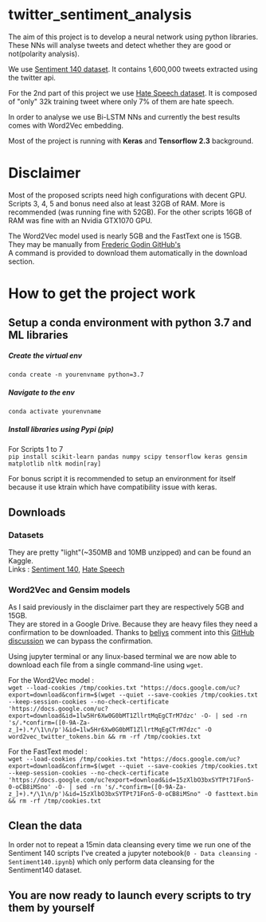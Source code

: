 # twitter_sentiment_analysis
The aim of this project is to develop a neural network using python libraries.  
These NNs will analyse tweets and detect whether they are good or not(polarity analysis).

We use [Sentiment 140 dataset](https://www.kaggle.com/kazanova/sentiment140). It contains 1,600,000 tweets extracted using the twitter api.

For the 2nd part of this project we use [Hate Speech dataset](https://www.kaggle.com/arkhoshghalb/twitter-sentiment-analysis-hatred-speech). It is composed of "only" 32k training tweet where only 7% of them are hate speech.

In order to analyse we use Bi-LSTM NNs and currently the best results comes with Word2Vec embedding.

Most of the project is running with **Keras** and **Tensorflow 2.3** background.  

# Disclaimer
Most of the proposed scripts need high configurations with decent GPU.  
Scripts 3, 4, 5 and bonus need also at least 32GB of RAM. More is recommended (was running fine with 52GB). For the other scripts 16GB of RAM was fine with an Nvidia GTX1070 GPU.  

The Word2Vec model used is nearly 5GB and the FastText one is 15GB. They may be manually from [Frederic Godin GitHub's](https://github.com/FredericGodin/TwitterEmbeddings)  
A command is provided to download them automatically in the download section.

# How to get the project work
## Setup a conda environment with python 3.7 and ML libraries
##### Create the virtual env
`conda create -n yourenvname python=3.7`

##### Navigate to the env
`conda activate yourenvname`

##### Install libraries using Pypi (pip)  
For Scripts 1 to 7  
`pip install scikit-learn pandas numpy scipy tensorflow keras gensim matplotlib nltk modin[ray]`

For bonus script it is recommended to setup an environment for itself because it use ktrain which have compatibility issue with keras.  

## Downloads
### Datasets
They are pretty "light"(~350MB and 10MB unzipped) and can be found an Kaggle.  
Links : [Sentiment 140](https://www.kaggle.com/kazanova/sentiment140), [Hate Speech](https://www.kaggle.com/arkhoshghalb/twitter-sentiment-analysis-hatred-speech)  
  
### Word2Vec and Gensim models
As I said previously in the disclaimer part they are respectively 5GB and 15GB.  
They are stored in a Google Drive. Because they are heavy files they need a confirmation to be downloaded.
Thanks to [beliys](https://github.com/beliys) comment into this [GitHub discussion](https://gist.github.com/iamtekeste/3cdfd0366ebfd2c0d805#gistcomment-2316906) we can bypass the confirmation.

Using jupyter terminal or any linux-based terminal we are now able to download each file from a single command-line using `wget`.  

For the Word2Vec model :  
`wget --load-cookies /tmp/cookies.txt "https://docs.google.com/uc?export=download&confirm=$(wget --quiet --save-cookies /tmp/cookies.txt --keep-session-cookies --no-check-certificate 'https://docs.google.com/uc?export=download&id=1lw5Hr6Xw0G0bMT1ZllrtMqEgCTrM7dzc' -O- | sed -rn 's/.*confirm=([0-9A-Za-z_]+).*/\1\n/p')&id=1lw5Hr6Xw0G0bMT1ZllrtMqEgCTrM7dzc" -O word2vec_twitter_tokens.bin && rm -rf /tmp/cookies.txt`

For the FastText model :  
`wget --load-cookies /tmp/cookies.txt "https://docs.google.com/uc?export=download&confirm=$(wget --quiet --save-cookies /tmp/cookies.txt --keep-session-cookies --no-check-certificate 'https://docs.google.com/uc?export=download&id=15zXlbO3bxSYTPt71Fon5-0-oCB8iMSno' -O- | sed -rn 's/.*confirm=([0-9A-Za-z_]+).*/\1\n/p')&id=15zXlbO3bxSYTPt71Fon5-0-oCB8iMSno" -O fasttext.bin && rm -rf /tmp/cookies.txt`

## Clean the data
In order not to repeat a 15min data cleansing every time we run one of the Sentiment 140 scripts I've created a jupyter notebook(`0 - Data cleansing - Sentiment140.ipynb`) which only perform data cleansing for the Sentiment140 dataset.

## You are now ready to launch every scripts to try them by yourself

